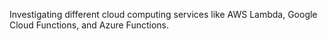 Investigating different cloud computing services like AWS Lambda, Google Cloud Functions, and Azure Functions.
